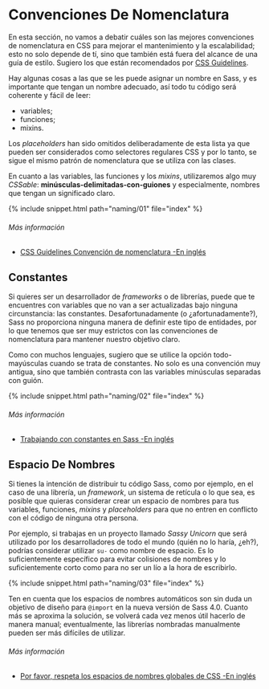 
# Convenciones De Nomenclatura

En esta sección, no vamos a debatir cuáles son las mejores convenciones de nomenclatura en CSS para mejorar el mantenimiento y la escalabilidad; esto no solo depende de tí, sino que también está fuera del alcance de una guía de estilo. Sugiero los que están recomendados por [CSS Guidelines](http://cssguidelin.es/#naming-conventions).

Hay algunas cosas a las que se les puede asignar un nombre en Sass, y es importante que tengan un nombre adecuado, así todo tu código será coherente y fácil de leer:

* variables;
* funciones;
* mixins.

Los *placeholders* han sido omitidos deliberadamente de esta lista ya que pueden ser considerados como selectores regulares CSS y por lo tanto, se sigue el mismo patrón de nomenclatura que se utiliza con las clases.

En cuanto a las variables, las funciones y los *mixins*, utilizaremos algo muy *CSSable*: **minúsculas-delimitadas-con-guiones** y especialmente, nombres que tengan un significado claro.

{% include snippet.html path="naming/01" file="index" %}

###### Más información

* [CSS Guidelines Convención de nomenclatura -En inglés](http://cssguidelin.es/#naming-conventions)

## Constantes

Si quieres ser un desarrollador de *frameworks* o de librerías, puede que te encuentres con variables que no van a ser actualizadas bajo ninguna circunstancia: las constantes. Desafortunadamente (o ¿afortunadamente?), Sass no proporciona ninguna manera de definir este tipo de entidades, por lo que tenemos que ser muy estrictos con las convenciones de nomenclatura para mantener nuestro objetivo claro.

Como con muchos lenguajes, sugiero que se utilice la opción todo-mayúsculas cuando se trata de constantes. No solo es una convención muy antigua, sino que también contrasta con las variables minúsculas separadas con guión.

{% include snippet.html path="naming/02" file="index" %}

###### Más información

* [Trabajando con constantes en Sass -En inglés](http://www.sitepoint.com/dealing-constants-sass/)

## Espacio De Nombres

Si tienes la intención de distribuir tu código Sass, como por ejemplo, en el caso de una librería, un *framework*, un sistema de retícula o lo que sea, es posible que quieras considerar crear un espacio de nombres para tus variables, funciones, *mixins* y *placeholders* para que no entren en conflicto con el código de ninguna otra persona.

Por ejemplo, si trabajas en un proyecto llamado *Sassy Unicorn* que será utilizado por los desarrolladores de todo el mundo (quién no lo haría, ¿eh?), podrías considerar utilizar `su-` como nombre de espacio. Es lo suficientemente específico para evitar colisiones de nombres y lo suficientemente corto como para no ser un lío a la hora de escribirlo.

{% include snippet.html path="naming/03" file="index" %}

<div class="note">
  <p>Ten en cuenta que los espacios de nombres automáticos son sin duda un objetivo de diseño para <code>@import</code> en la nueva versión de Sass 4.0. Cuanto más se aproxima la solución, se volverá cada vez menos útil hacerlo de manera manual; eventualmente, las librerías nombradas manualmente pueden ser más difíciles de utilizar.</p>
</div>

###### Más información

* [Por favor, respeta los espacios de nombres globales de CSS -En inglés](http://blog.kaelig.fr/post/44554267597/please-respect-the-global-css-namespace)
